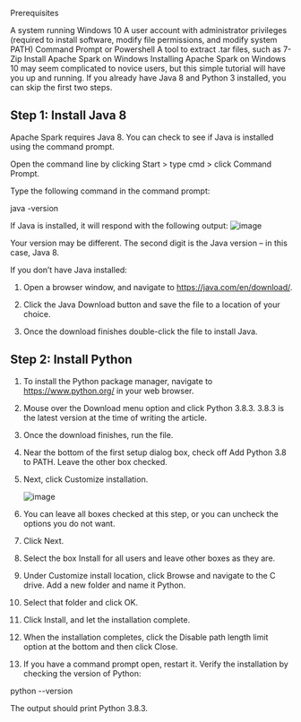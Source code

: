 Prerequisites

A system running Windows 10
A user account with administrator privileges (required to install software, modify file permissions, and modify system PATH)
Command Prompt or Powershell
A tool to extract .tar files, such as 7-Zip
Install Apache Spark on Windows
Installing Apache Spark on Windows 10 may seem complicated to novice users, but this simple tutorial will have you up and running. If you already have Java 8 and Python 3 installed, you can skip the first two steps.

## Step 1: Install Java 8

Apache Spark requires Java 8. You can check to see if Java is installed using the command prompt.

Open the command line by clicking Start > type cmd > click Command Prompt.

Type the following command in the command prompt:

java -version

If Java is installed, it will respond with the following output:
![image](https://github.com/SyakeerRahman/Data-Tools-Install/assets/105381652/51817cc8-04d9-41f4-b77d-e006eca922c3)

Your version may be different. The second digit is the Java version – in this case, Java 8.

If you don’t have Java installed:

1. Open a browser window, and navigate to https://java.com/en/download/.

2. Click the Java Download button and save the file to a location of your choice.

3. Once the download finishes double-click the file to install Java.

## Step 2: Install Python

1. To install the Python package manager, navigate to https://www.python.org/ in your web browser.

2. Mouse over the Download menu option and click Python 3.8.3. 3.8.3 is the latest version at the time of writing the article.

3. Once the download finishes, run the file.

4. Near the bottom of the first setup dialog box, check off Add Python 3.8 to PATH. Leave the other box checked.

5. Next, click Customize installation.

   ![image](https://github.com/SyakeerRahman/Data-Tools-Install/assets/105381652/a5c374d6-ff99-4715-8abb-d78aca896d5e)

6. You can leave all boxes checked at this step, or you can uncheck the options you do not want.

7. Click Next.

8. Select the box Install for all users and leave other boxes as they are.

9. Under Customize install location, click Browse and navigate to the C drive. Add a new folder and name it Python.

10. Select that folder and click OK.

11. Click Install, and let the installation complete.

12. When the installation completes, click the Disable path length limit option at the bottom and then click Close.

13. If you have a command prompt open, restart it. Verify the installation by checking the version of Python:

python --version

The output should print Python 3.8.3.

